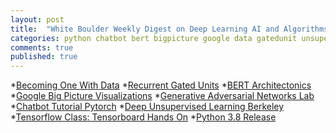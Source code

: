 ```yaml
---
layout: post
title:  "White Boulder Weekly Digest on Deep Learning AI and Algorithms 28/07/2019"
categories: python chatbot bert bigpicture google data gatedunit unsupervised tensorboard gans
comments: true
published: true
---
```

*[Becoming One With Data][becomeone]
*[Recurrent Gated Units][gated]
*[BERT Architectonics][bertarch]
*[Google Big Picture Visualizations][bigpic]
*[Generative Adversarial Networks Lab][ganslab]
*[Chatbot Tutorial Pytorch][chatbot]
*[Deep Unsupervised Learning Berkeley][deepunsup]
*[Tensorflow Class: Tensorboard Hands On][handsontensorboard]
*[Python 3.8 Release][python38]

[becomeone]: https://blog.floydhub.com/becoming-one-with-the-data/
[gated]: https://blog.floydhub.com/gru-with-pytorch
[bertarch]: https://www.topbots.com/deconstructing-bert-part-1/
[bigpic]: https://research.google.com/bigpicture/
[ganslab]: https://poloclub.github.io/ganlab/
[chatbot]: https://pytorch.org/tutorials/beginner/chatbot_tutorial.html
[deepunsup]: https://sites.google.com/view/berkeley-cs294-158-sp19/home
[handsontensorboard]: https://www.youtube.com/watch?v=eBbEDRsCmv4&t=1105s
[python38]: https://docs.python.org/3.8/whatsnew/3.8.html

